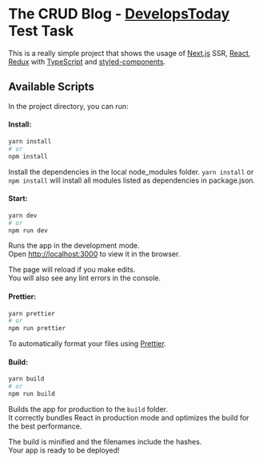 # The CRUD Blog - [DevelopsToday](https://develops.today/) Test Task

This is a really simple project that shows the usage of [Next.js](https://nextjs.org/) SSR, [React](https://reactjs.org/), [Redux](https://redux.js.org/) with [TypeScript](https://www.typescriptlang.org/) and [styled-components](https://styled-components.com/).

## Available Scripts

In the project directory, you can run:

#### Install:

```bash
yarn install
# or
npm install
```

Install the dependencies in the local node_modules folder. `yarn install` or `npm install` will install all modules listed as dependencies in package.json.

#### Start:

```bash
yarn dev
# or
npm run dev
```

Runs the app in the development mode.<br />
Open [http://localhost:3000](http://localhost:3000) to view it in the browser.

The page will reload if you make edits.<br />
You will also see any lint errors in the console.

#### Prettier:

```bash
yarn prettier
# or
npm run prettier
```

To automatically format your files using [Prettier](https://prettier.io/).

#### Build:

```bash
yarn build
# or
npm run build
```

Builds the app for production to the `build` folder.<br />
It correctly bundles React in production mode and optimizes the build for the best performance.

The build is minified and the filenames include the hashes.<br />
Your app is ready to be deployed!
